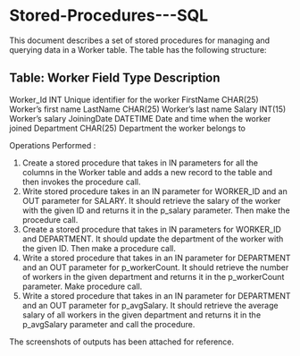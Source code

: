 # Stored-Procedures---SQL

This document describes a set of stored procedures for managing and querying data in a Worker table. The table has the following structure:

Table: Worker
Field	Type	             Description
------------------------------------------------------------------
Worker_Id	INT	           Unique identifier for the worker
FirstName	CHAR(25)	     Worker’s first name
LastName	CHAR(25)	     Worker’s last name
Salary	INT(15)	         Worker’s salary
JoiningDate	DATETIME	   Date and time when the worker joined
Department	CHAR(25)	   Department the worker belongs to


Operations Performed :
1. Create a stored procedure that takes in IN parameters for all the columns in the Worker table and adds a new record to the table and then invokes the procedure call. 
2. Write stored procedure takes in an IN parameter for WORKER_ID and an OUT parameter for SALARY. It should retrieve the salary of the worker with the given ID and returns it in the p_salary parameter. Then make the procedure call.
3. Create a stored procedure that takes in IN parameters for WORKER_ID and DEPARTMENT. It should update the department of the worker with the given ID. Then make a procedure call. 
4. Write a stored procedure that takes in an IN parameter for DEPARTMENT and an OUT parameter for p_workerCount. It should retrieve the number of workers in the given department and returns it in the p_workerCount parameter. Make procedure call. 
5. Write a stored procedure that takes in an IN parameter for DEPARTMENT and an OUT parameter for p_avgSalary. It should retrieve the average salary of all workers in the given department and returns it in the p_avgSalary parameter and call the procedure.

The screenshots of outputs has been attached for reference.
